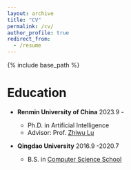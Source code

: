 ```yaml
---
layout: archive
title: "CV"
permalink: /cv/
author_profile: true
redirect_from:
  - /resume
---
```


{% include base_path %}

Education
======
* **Renmin University of China**  2023.9 -  
    * Ph.D. in Artificial Intelligence  
    * Advisor: Prof. [Zhiwu Lu](https://gsai.ruc.edu.cn/luzhiwu)  

* **Qingdao University**  2016.9 -2020.7   
    * B.S. in [Computer Science School](https://cst.qdu.edu.cn/)   

